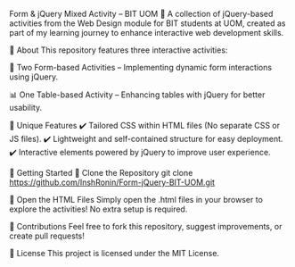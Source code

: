 Form & jQuery Mixed Activity – BIT UOM 🚀
A collection of jQuery-based activities from the Web Design module for BIT students at UOM, created as part of my learning journey to enhance interactive web development skills.

📌 About
This repository features three interactive activities:

📝 Two Form-based Activities – Implementing dynamic form interactions using jQuery.

📊 One Table-based Activity – Enhancing tables with jQuery for better usability.

🎨 Unique Features
✔️ Tailored CSS within HTML files (No separate CSS or JS files). ✔️ Lightweight and self-contained structure for easy deployment. ✔️ Interactive elements powered by jQuery to improve user experience.

🚀 Getting Started
🔹 Clone the Repository
git clone https://github.com/InshRonin/Form-jQuery-BIT-UOM.git

🔹 Open the HTML Files
Simply open the .html files in your browser to explore the activities! No extra setup is required.


🤝 Contributions
Feel free to fork this repository, suggest improvements, or create pull requests!

📜 License
This project is licensed under the MIT License.
